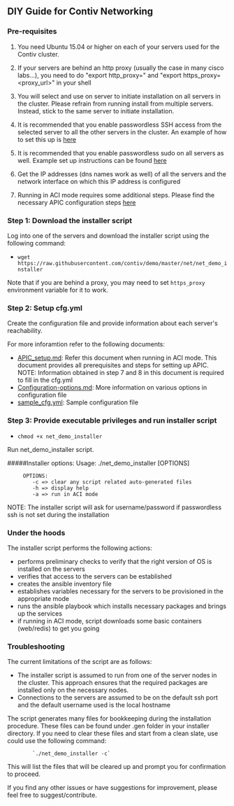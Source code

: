 ## DIY Guide for Contiv Networking

### Pre-requisites
1. You need Ubuntu 15.04 or higher on each of your servers used for the Contiv cluster.

2. If your servers are behind an http proxy (usually the case in many cisco labs...), you need
   to do "export http_proxy=<proxy url>" and "export https_proxy=<proxy_url>" in your shell

3. You will select and use on server to initiate installation on all servers in the cluster.
   Please refrain from running install from multiple servers. Instead, stick to the same server to initiate
   installation.

4. It is recommended that you enable passwordless SSH access from the selected server to all
   the other servers in the cluster.
   An example of how to set this up is [here](http://www.linuxproblem.org/art_9.html)

5. It is recommended that you enable passwordless sudo on all servers as well.
   Example set up instructions can be found [here](http://askubuntu.com/questions/192050/how-to-run-sudo-command-with-no-password)

6. Get the IP addresses (dns names work as well) of all the servers and the network interface on which this IP address is configured

7. Running in ACI mode requires some additional steps. Please find the necessary APIC configuration steps [here](APIC_setup.md)

### Step 1: Download the installer script
Log into one of the servers and download the installer script using the following command:
- `wget https://raw.githubusercontent.com/contiv/demo/master/net/net_demo_installer`

Note that if you are behind a proxy, you may need to set `https_proxy` environment variable
for it to work.

### Step 2: Setup cfg.yml
Create the configuration file and provide information about each server's reachability. 

For more inforamtion refer to the following documents:

   - [APIC_setup.md](APIC_setup.md): Refer this document when running in ACI mode. This document provides all prerequisites and steps for setting up APIC. NOTE: Information obtained in step 7 and 8 in this document is required to fill in the cfg.yml
   - [Configuration-options.md](Configuration-options.md): More information on various options in configuration file
   - [sample_cfg.yml](extras/sample_cfg.yml): Sample configuration file

### Step 3: Provide executable privileges and run installer script
- `chmod +x net_demo_installer`

Run net_demo_installer script. 

#####Installer options:
         Usage: ./net_demo_installer [OPTIONS]
         
         OPTIONS:
            -c => clear any script related auto-generated files
            -h => display help
            -a => run in ACI mode

NOTE: The installer script will ask for username/password if passwordless ssh is not set during the installation

### Under the hoods
The installer script performs the following actions:
- performs preliminary checks to verify that the right version of OS is installed on the servers
- verifies that access to the servers can be established
- creates the ansible inventory file 
- establishes variables necessary for the servers to be provisioned in the appropriate mode
- runs the ansible playbook which installs necessary packages and brings up the services
- if running in ACI mode, script downloads some basic containers (web/redis) to get you going

### Troubleshooting
The current limitations of the script are as follows:
- The installer script is assumed to run from one of the server nodes in the cluster. This approach ensures that the required packages are installed only on the necessary nodes.
- Connections to the servers are assumed to be on the default ssh port and the default username used is the local hostname

The script generates many files for bookkeeping during the installation procedure. 
These files can be found under .gen folder in your installer directory. 
If you need to clear these files and start from a clean slate, use could use the following command:

            `./net_demo_installer -c`

This will list the files that will be cleared up and prompt you for confirmation to proceed.

If you find any other issues or have suggestions for improvement, please feel free to suggest/contribute.
